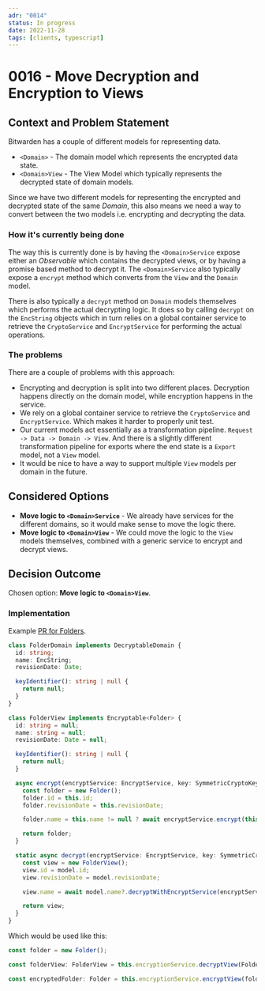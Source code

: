 ```yaml
---
adr: "0014"
status: In progress
date: 2022-11-28
tags: [clients, typescript]
---
```


# 0016 - Move Decryption and Encryption to Views

## Context and Problem Statement

Bitwarden has a couple of different models for representing data.

- `<Domain>` - The domain model which represents the encrypted data state.
- `<Domain>View` - The View Model which typically represents the decrypted state of domain models.

Since we have two different models for representing the encrypted and decrypted state of the same
_Domain_, this also means we need a way to convert between the two models i.e. encrypting and
decrypting the data.

### How it's currently being done

The way this is currently done is by having the `<Domain>Service` expose either an _Observable_
which contains the decrypted views, or by having a promise based method to decrypt it. The
`<Domain>Service` also typically expose a `encrypt` method which converts from the `View` and the
`Domain` model.

There is also typically a `decrypt` method on `Domain` models themselves which performs the actual
decrypting logic. It does so by calling `decrypt` on the `EncString` objects which in turn relies on
a global container service to retrieve the `CryptoService` and `EncryptService` for performing the
actual operations.

### The problems

There are a couple of problems with this approach:

- Encrypting and decryption is split into two different places. Decryption happens directly on the
  domain model, while encryption happens in the service.
- We rely on a global container service to retrieve the `CryptoService` and `EncryptService`. Which
  makes it harder to properly unit test.
- Our current models act essentially as a transformation pipeline.
  `Request -> Data -> Domain -> View`. And there is a slightly different transformation pipeline for
  exports where the end state is a `Export` model, not a `View` model.
- It would be nice to have a way to support multiple `View` models per domain in the future.

## Considered Options

- **Move logic to `<Domain>Service`** - We already have services for the different domains, so it
  would make sense to move the logic there.
- **Move logic to `<Domain>View`** - We could move the logic to the `View` models themselves,
  combined with a generic service to encrypt and decrypt views.

## Decision Outcome

Chosen option: **Move logic to `<Domain>View`**.

### Implementation

Example [PR for Folders](https://github.com/bitwarden/clients/pull/3732).

```ts
class FolderDomain implements DecryptableDomain {
  id: string;
  name: EncString;
  revisionDate: Date;

  keyIdentifier(): string | null {
    return null;
  }
}

class FolderView implements Encryptable<Folder> {
  id: string = null;
  name: string = null;
  revisionDate: Date = null;

  keyIdentifier(): string | null {
    return null;
  }

  async encrypt(encryptService: EncryptService, key: SymmetricCryptoKey): Promise<Folder> {
    const folder = new Folder();
    folder.id = this.id;
    folder.revisionDate = this.revisionDate;

    folder.name = this.name != null ? await encryptService.encrypt(this.name, key) : null;

    return folder;
  }

  static async decrypt(encryptService: EncryptService, key: SymmetricCryptoKey, model: Folder) {
    const view = new FolderView();
    view.id = model.id;
    view.revisionDate = model.revisionDate;

    view.name = await model.name?.decryptWithEncryptService(encryptService, key);

    return view;
  }
}
```

Which would be used like this:

```ts
const folder = new Folder();

const folderView: FolderView = this.encryptionService.decryptView(FolderView, folder, key);

const encryptedFolder: Folder = this.encryptionService.encryptView(folderView, key);
```
